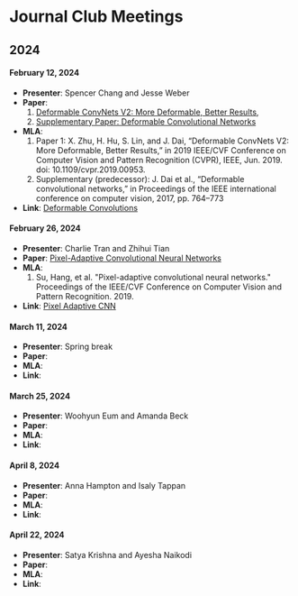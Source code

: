 # Journal Club Meetings

## 2024

#### February 12, 2024
- **Presenter**: Spencer Chang and Jesse Weber
- **Paper**: 
    1. [Deformable ConvNets V2: More Deformable, Better Results](https://ieeexplore.ieee.org/document/8953797), 
    2. [Supplementary Paper: Deformable Convolutional Networks](https://ieeexplore.ieee.org/document/8237351)
- **MLA**: 
    1. Paper 1: X. Zhu, H. Hu, S. Lin, and J. Dai, “Deformable ConvNets V2: More Deformable, Better Results,” in 2019 IEEE/CVF Conference on Computer Vision and Pattern Recognition (CVPR), IEEE, Jun. 2019. doi: 10.1109/cvpr.2019.00953.  
    2. Supplementary (predecessor): J. Dai et al., “Deformable convolutional networks,” in Proceedings of the IEEE international conference on computer vision, 2017, pp. 764–773
- **Link**: [Deformable Convolutions](https://uflorida-my.sharepoint.com/:p:/g/personal/chang_spencer_ufl_edu/EVmZVAsz-SZNumKvtgYPn94B88vRN2L3hspiziJYRIkM8A?e=mSxZcw)

#### February 26, 2024
- **Presenter**: Charlie Tran and Zhihui Tian
- **Paper**: [Pixel-Adaptive Convolutional Neural Networks](https://arxiv.org/abs/1904.05373)
- **MLA**:
    1. Su, Hang, et al. "Pixel-adaptive convolutional neural networks." Proceedings of the IEEE/CVF Conference on Computer Vision and Pattern Recognition. 2019.
- **Link**: [Pixel Adaptive CNN](https://uflorida-my.sharepoint.com/:p:/g/personal/riteshchowdhry_ufl_edu/EdUkY3_AdAhAqC5zxYTmveABUEKChqZvibBoZNMtxDf7BQ?e=Ce2u0h)

#### March 11, 2024
- **Presenter**: Spring break
- **Paper**: 
- **MLA**: 
- **Link**: 

#### March 25, 2024
- **Presenter**: Woohyun Eum and Amanda Beck
- **Paper**: 
- **MLA**: 
- **Link**: 

#### April 8, 2024
- **Presenter**: Anna Hampton and Isaly Tappan
- **Paper**: 
- **MLA**: 
- **Link**: 

#### April 22, 2024
- **Presenter**: Satya Krishna and Ayesha Naikodi
- **Paper**: 
- **MLA**: 
- **Link**: 
